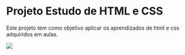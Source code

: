 <h1>Projeto Estudo de HTML e CSS</h1>
<p>Este projeto tem como objetivo aplicar os aprendizados de html e css adquiridos em aulas.</p>
<img src="https://github.com/user-attachments/assets/11da677a-d6d7-487a-b72c-d961e6007b3f"/>

